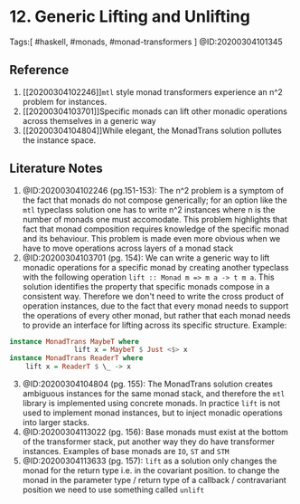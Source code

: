 # 12. Generic Lifting and Unlifting

Tags:[ #haskell, #monads, #monad-transformers ]
@ID:20200304101345


## Reference
1. [[20200304102246]]`mtl` style monad transformers experience an n^2 problem for instances.
2. [[20200304103701]]Specific monads can lift other monadic operations across themselves in a generic way
3. [[20200304104804]]While elegant, the MonadTrans solution pollutes the instance space.

## Literature Notes
1. @ID:20200304102246 (pg.151-153): The n^2 problem is a symptom of the fact that monads do not compose generically; for an option like the `mtl` typeclass solution one has to write n^2 instances where n is the number of monads one must accomodate. This problem highlights that fact that monad composition requires knowledge of the specific monad and its behaviour. This problem is made even more obvious when we have to move operations across layers of a monad stack
2. @ID:20200304103701 (pg. 154): We can write a generic way to lift monadic operations for a specific monad by creating another typeclass with the following operation `lift :: Monad m => m a -> t m a`. This solution identifies the property that specific monads compose in a consistent way. Therefore we don't need to write the cross product of operation instances, due to the fact that every monad needs to support the operations of every other monad, but rather that each monad needs to provide an interface for lifting across its specific structure. Example:

```haskell
instance MonadTrans MaybeT where
			    lift x = MaybeT $ Just <$> x
instance MonadTrans ReaderT where
    lift x = ReaderT $ \_ -> x
```
3. @ID:20200304104804 (pg. 155): The MonadTrans solution creates ambiguous instances for the same monad stack, and therefore the `mtl` library is implemented using concrete monads. In practice `lift` is not used to implement monad instances, but to inject monadic operations into larger stacks.
4. @ID:20200304113022 (pg. 156): Base monads must exist at the bottom of the transformer stack, put another way they do have transformer instances. Examples of base monads are `IO`, `ST` and `STM`
5. @ID:20200304113633 (pg. 157): `lift` as a solution only changes the monad for the return type i.e. in the covariant position. to change the monad in the parameter type / return type of a callback / contravariant position we need to use something called `unlift` 